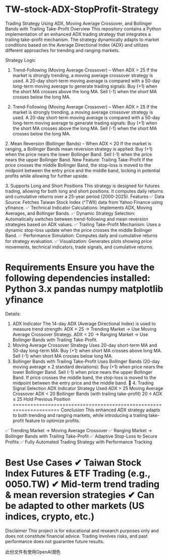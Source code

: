 # TW-stock-ADX-StopProfit-Strategy
Trading Strategy Using ADX, Moving Average Crossover, and Bollinger Bands with Trailing Take-Profit
Overview
This repository contains a Python implementation of an enhanced ADX trading strategy that integrates a trailing take-profit mechanism. The strategy dynamically adapts to market conditions based on the Average Directional Index (ADX) and utilizes different approaches for trending and ranging markets.

Strategy Logic

1. Trend-Following (Moving Average Crossover) – When ADX > 25
If the market is strongly trending, a moving average crossover strategy is used.
A 20-day short-term moving average is compared with a 50-day long-term moving average to generate trading signals:
Buy (+1) when the short MA crosses above the long MA.
Sell (-1) when the short MA crosses below the long MA.

1. Trend-Following (Moving Average Crossover) – When ADX > 25
If the market is strongly trending, a moving average crossover strategy is used.
A 20-day short-term moving average is compared with a 50-day long-term moving average to generate trading signals:
Buy (+1) when the short MA crosses above the long MA.
Sell (-1) when the short MA crosses below the long MA.

2️. Mean Reversion (Bollinger Bands) – When ADX < 20
If the market is ranging, a Bollinger Bands mean reversion strategy is applied:
Buy (+1) when the price nears the lower Bollinger Band.
Sell (-1) when the price nears the upper Bollinger Band.
New Feature: Trailing Take-Profit
If the price crosses the middle Bollinger Band, the stop-loss is moved to the midpoint between the entry price and the middle band, locking in potential profits while allowing for further upside.

3️. Supports Long and Short Positions
This strategy is designed for futures trading, allowing for both long and short positions.
It computes daily returns and cumulative returns over a 25-year period (2000-2025).
Features
✅ Data Source: Fetches Taiwan Stock Index (^TWII) data from Yahoo Finance using yfinance.
✅ Technical Indicator Calculations: Implements ADX, Moving Averages, and Bollinger Bands.
✅ Dynamic Strategy Selection: Automatically switches between trend-following and mean reversion strategies based on ADX values.
✅ Trailing Take-Profit Mechanism: Uses a dynamic stop-loss update when the price crosses the middle Bollinger Band.
✅ Performance Simulation: Computes daily and cumulative returns for strategy evaluation.
✅ Visualization: Generates plots showing price movements, technical indicators, trade signals, and cumulative returns.

Requirements
Ensure you have the following dependencies installed:
Python 3.x
pandas
numpy
matplotlib
yfinance
============================================================
Details:
1. ADX Indicator
The 14-day ADX (Average Directional Index) is used to measure trend strength:
ADX > 25 → Trending Market → Use Moving Average Crossover Strategy.
ADX < 20 → Ranging Market → Use Bollinger Bands with Trailing Take-Profit.
2. Moving Average Crossover Strategy
Uses 20-day short-term MA and 50-day long-term MA:
Buy (+1) when short MA crosses above long MA.
Sell (-1) when short MA crosses below long MA.
3. Bollinger Bands with Trailing Take-Profit
Uses Bollinger Bands (20-day moving average ± 2 standard deviations):
Buy (+1) when price nears the lower Bollinger Band.
Sell (-1) when price nears the upper Bollinger Band.
If price crosses the middle band, the stop-loss is moved to the midpoint between the entry price and the middle band.
📌 4. Trading Signal Selection
ADX Indicator	Strategy Used
ADX > 25	Moving Average Crossover
ADX < 20	Bollinger Bands (with trailing take-profit)
20 ≤ ADX ≤ 25	Hold Previous Position
===================================================================
Conclusion
This enhanced ADX strategy adapts to both trending and ranging markets, while introducing a trailing take-profit feature to optimize profits.

✅ Trending Market → Moving Average Crossover
✅ Ranging Market → Bollinger Bands with Trailing Take-Profit
✅ Adaptive Stop-Loss to Secure Profits
✅ Fully Automated Trading Strategy with Performance Tracking

Best Use Cases
✔ Taiwan Stock Index Futures & ETF Trading (e.g., 0050.TW)
✔ Mid-term trend trading & mean reversion strategies
✔ Can be adapted to other markets (US indices, crypto, etc.)
============================================================================
Disclaimer
This project is for educational and research purposes only and does not constitute financial advice. Trading involves risks, and past performance does not guarantee future results.

此份文件有使用OpenAI潤色

